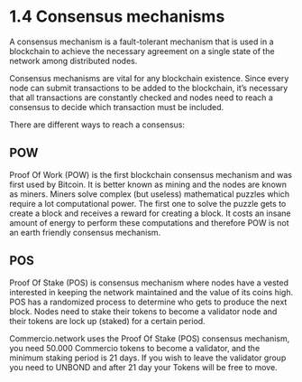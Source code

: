 # 1.4 Consensus mechanisms

A consensus mechanism is a fault-tolerant mechanism that is used in a blockchain to achieve the necessary agreement on a single state of the network among distributed nodes.

Consensus mechanisms are vital for any blockchain existence.  Since every node can submit transactions to be added to the blockchain, it’s necessary that all transactions are constantly checked and nodes need to reach a consensus to decide which transaction must be included.

There are different ways to reach a consensus:

## POW

Proof Of Work (POW) is the first blockchain consensus mechanism and was first used by Bitcoin.  It is better known as mining and the nodes are known as miners. Miners solve complex (but useless) mathematical puzzles which require a lot computational power. The first one to solve the puzzle gets to create a block and receives a reward for creating a block. It costs an insane amount of energy to perform these computations and therefore POW is not an earth friendly consensus mechanism.

## POS

Proof Of Stake (POS) is consensus mechanism where nodes have a vested interested in keeping the network maintained and the value of its coins high.
POS has a randomized process to determine who gets to produce the next block.
Nodes need to stake their tokens to become a validator node and their tokens are lock up (staked) for a certain period.

Commercio.network uses the Proof Of Stake (POS) consensus mechanism, you need 50.000 Commercio tokens to become a validator, and the minimum staking period is 21 days. If you wish to leave the validator group you need to UNBOND and after 21 day your Tokens will be free to move.
